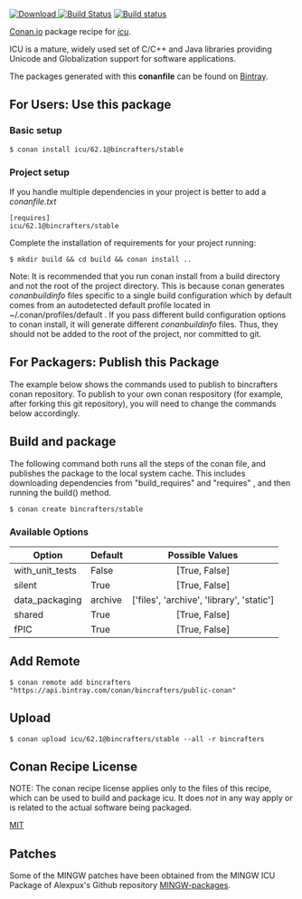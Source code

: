 [![Download](https://api.bintray.com/packages/bincrafters/public-conan/icu%3Abincrafters/images/download.svg) ](https://bintray.com/bincrafters/public-conan/icu%3Abincrafters/_latestVersion)
[![Build Status](https://travis-ci.org/bincrafters/conan-icu.svg?branch=stable%2F62.1)](https://travis-ci.org/bincrafters/conan-icu)
[![Build status](https://ci.appveyor.com/api/projects/status/github/bincrafters/conan-icu?branch=stable%2F62.1&svg=true)](https://ci.appveyor.com/project/bincrafters/conan-icu)

[Conan.io](https://conan.io) package recipe for [*icu*](http://site.icu-project.org).

ICU is a mature, widely used set of C/C++ and Java libraries providing Unicode and Globalization support for software applications.

The packages generated with this **conanfile** can be found on [Bintray](https://bintray.com/bincrafters/public-conan/icu%3Abincrafters).

## For Users: Use this package

### Basic setup

    $ conan install icu/62.1@bincrafters/stable

### Project setup

If you handle multiple dependencies in your project is better to add a *conanfile.txt*

    [requires]
    icu/62.1@bincrafters/stable


Complete the installation of requirements for your project running:

    $ mkdir build && cd build && conan install ..

Note: It is recommended that you run conan install from a build directory and not the root of the project directory.  This is because conan generates *conanbuildinfo* files specific to a single build configuration which by default comes from an autodetected default profile located in ~/.conan/profiles/default .  If you pass different build configuration options to conan install, it will generate different *conanbuildinfo* files.  Thus, they should not be added to the root of the project, nor committed to git.

## For Packagers: Publish this Package

The example below shows the commands used to publish to bincrafters conan repository. To publish to your own conan respository (for example, after forking this git repository), you will need to change the commands below accordingly.

## Build and package

The following command both runs all the steps of the conan file, and publishes the package to the local system cache.  This includes downloading dependencies from "build_requires" and "requires" , and then running the build() method.

    $ conan create bincrafters/stable


### Available Options
| Option        | Default | Possible Values  |
| ------------- |:----------------- |:------------:|
| with_unit_tests      | False |  [True, False] |
| silent      | True |  [True, False] |
| data_packaging      | archive |  ['files', 'archive', 'library', 'static'] |
| shared      | True |  [True, False] |
| fPIC      | True |  [True, False] |

## Add Remote

    $ conan remote add bincrafters "https://api.bintray.com/conan/bincrafters/public-conan"

## Upload

    $ conan upload icu/62.1@bincrafters/stable --all -r bincrafters


## Conan Recipe License

NOTE: The conan recipe license applies only to the files of this recipe, which can be used to build and package icu.
It does *not* in any way apply or is related to the actual software being packaged.

[MIT](https://github.com/bincrafters/conan-icu.git/blob/stable/62.1/LICENSE.md)

## Patches

Some of the MINGW patches have been obtained from the MINGW ICU Package of Alexpux's Github repository [MINGW-packages](https://github.com/Alexpux/MINGW-packages/tree/master/mingw-w64-icu).

